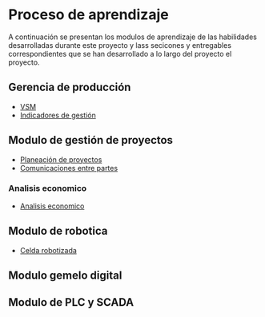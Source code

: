 # Proceso de aprendizaje
A continuación se presentan los modulos de aprendizaje  de las habilidades desarrolladas durante este proyecto y lass secicones y entregables correspondientes que se han desarrollado a lo largo del proyecto el proyecto.


## Gerencia de producción
- [VSM](../producto/5-gestion-produccion.md#vsm-value-stream-mapping)
- [Indicadores de gestión](../producto/5-gestion-produccion.md#indicadores-claves-de-diseño)

<!--

- [VSM](./VSM.md): 
- [KPIS](./KPIS.md):
-->
## Modulo de gestión de proyectos

- [Planeación de proyectos](./1-planeacion-y-gestion)
- [Comunicaciones entre partes](./2-comunicaciones)

### Analisis economico
- [Analisis economico](../producto/3-analisis-economico)

## Modulo de robotica
- [Celda robotizada](../producto/6-celda-robotizada)

## Modulo gemelo digital

## Modulo de PLC y SCADA